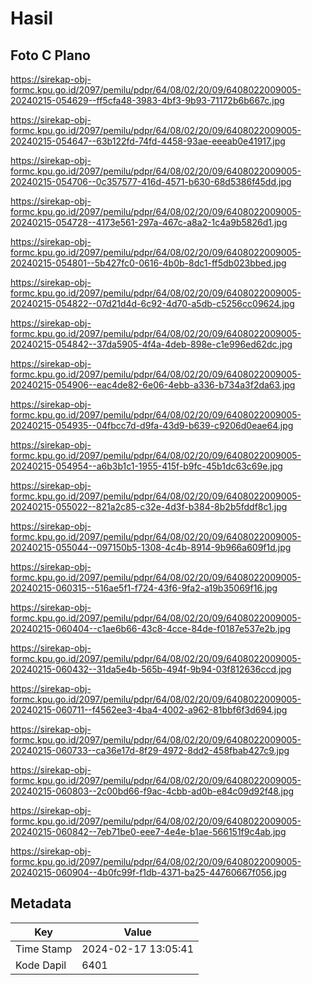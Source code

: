# Hasil

## Foto C Plano

https://sirekap-obj-formc.kpu.go.id/2097/pemilu/pdpr/64/08/02/20/09/6408022009005-20240215-054629--ff5cfa48-3983-4bf3-9b93-71172b6b667c.jpg

https://sirekap-obj-formc.kpu.go.id/2097/pemilu/pdpr/64/08/02/20/09/6408022009005-20240215-054647--63b122fd-74fd-4458-93ae-eeeab0e41917.jpg

https://sirekap-obj-formc.kpu.go.id/2097/pemilu/pdpr/64/08/02/20/09/6408022009005-20240215-054706--0c357577-416d-4571-b630-68d5386f45dd.jpg

https://sirekap-obj-formc.kpu.go.id/2097/pemilu/pdpr/64/08/02/20/09/6408022009005-20240215-054728--4173e561-297a-467c-a8a2-1c4a9b5826d1.jpg

https://sirekap-obj-formc.kpu.go.id/2097/pemilu/pdpr/64/08/02/20/09/6408022009005-20240215-054801--5b427fc0-0616-4b0b-8dc1-ff5db023bbed.jpg

https://sirekap-obj-formc.kpu.go.id/2097/pemilu/pdpr/64/08/02/20/09/6408022009005-20240215-054822--07d21d4d-6c92-4d70-a5db-c5256cc09624.jpg

https://sirekap-obj-formc.kpu.go.id/2097/pemilu/pdpr/64/08/02/20/09/6408022009005-20240215-054842--37da5905-4f4a-4deb-898e-c1e996ed62dc.jpg

https://sirekap-obj-formc.kpu.go.id/2097/pemilu/pdpr/64/08/02/20/09/6408022009005-20240215-054906--eac4de82-6e06-4ebb-a336-b734a3f2da63.jpg

https://sirekap-obj-formc.kpu.go.id/2097/pemilu/pdpr/64/08/02/20/09/6408022009005-20240215-054935--04fbcc7d-d9fa-43d9-b639-c9206d0eae64.jpg

https://sirekap-obj-formc.kpu.go.id/2097/pemilu/pdpr/64/08/02/20/09/6408022009005-20240215-054954--a6b3b1c1-1955-415f-b9fc-45b1dc63c69e.jpg

https://sirekap-obj-formc.kpu.go.id/2097/pemilu/pdpr/64/08/02/20/09/6408022009005-20240215-055022--821a2c85-c32e-4d3f-b384-8b2b5fddf8c1.jpg

https://sirekap-obj-formc.kpu.go.id/2097/pemilu/pdpr/64/08/02/20/09/6408022009005-20240215-055044--097150b5-1308-4c4b-8914-9b966a609f1d.jpg

https://sirekap-obj-formc.kpu.go.id/2097/pemilu/pdpr/64/08/02/20/09/6408022009005-20240215-060315--516ae5f1-f724-43f6-9fa2-a19b35069f16.jpg

https://sirekap-obj-formc.kpu.go.id/2097/pemilu/pdpr/64/08/02/20/09/6408022009005-20240215-060404--c1ae6b66-43c8-4cce-84de-f0187e537e2b.jpg

https://sirekap-obj-formc.kpu.go.id/2097/pemilu/pdpr/64/08/02/20/09/6408022009005-20240215-060432--31da5e4b-565b-494f-9b94-03f812636ccd.jpg

https://sirekap-obj-formc.kpu.go.id/2097/pemilu/pdpr/64/08/02/20/09/6408022009005-20240215-060711--f4562ee3-4ba4-4002-a962-81bbf6f3d694.jpg

https://sirekap-obj-formc.kpu.go.id/2097/pemilu/pdpr/64/08/02/20/09/6408022009005-20240215-060733--ca36e17d-8f29-4972-8dd2-458fbab427c9.jpg

https://sirekap-obj-formc.kpu.go.id/2097/pemilu/pdpr/64/08/02/20/09/6408022009005-20240215-060803--2c00bd66-f9ac-4cbb-ad0b-e84c09d92f48.jpg

https://sirekap-obj-formc.kpu.go.id/2097/pemilu/pdpr/64/08/02/20/09/6408022009005-20240215-060842--7eb71be0-eee7-4e4e-b1ae-566151f9c4ab.jpg

https://sirekap-obj-formc.kpu.go.id/2097/pemilu/pdpr/64/08/02/20/09/6408022009005-20240215-060904--4b0fc99f-f1db-4371-ba25-44760667f056.jpg


## Metadata

| Key        | Value               |
| ---------- | ------------------- |
| Time Stamp | 2024-02-17 13:05:41 |
| Kode Dapil | 6401                |



